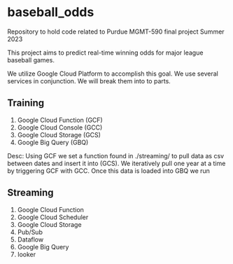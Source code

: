 # baseball_odds
Repository to hold code related to Purdue MGMT-590 final project Summer 2023

This project aims to predict real-time winning odds for major league baseball games.  

We utilize Google Cloud Platform to accomplish this goal. We use several services in conjunction. We will break them into to parts.

Training
------------
1. Google Cloud Function (GCF)
2. Google Cloud Console (GCC)
3. Google Cloud Storage (GCS)
4. Google Big Query (GBQ)

Desc: Using GCF we set a function found in ./streaming/ to pull data as csv between dates and insert it into (GCS). We iteratively pull one year at a time by triggering GCF with GCC. Once this data is loaded into GBQ we run 

Streaming
------------
1. Google Cloud Function
2. Google Cloud Scheduler
3. Google Cloud Storage
4. Pub/Sub
6. Dataflow
7. Google Big Query
8. looker

